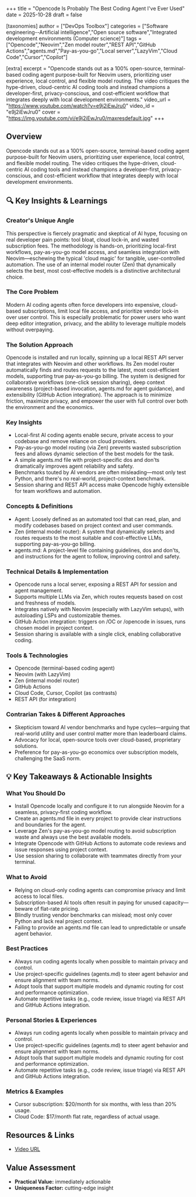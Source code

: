 +++
title = "Opencode Is Probably The Best Coding Agent I've Ever Used"
date = 2025-10-28
draft = false

[taxonomies]
author = ["DevOps Toolbox"]
categories = ["Software engineering--Artificial intelligence","Open source software","Integrated development environments (Computer science)"]
tags = ["Opencode","Neovim","Zen model router","REST API","GitHub Actions","agents.md","Pay-as-you-go","Local server","LazyVim","Cloud Code","Cursor","Copilot"]

[extra]
excerpt = "Opencode stands out as a 100% open-source, terminal-based coding agent purpose-built for Neovim users, prioritizing user experience, local control, and flexible model routing. The video critiques the hype-driven, cloud-centric AI coding tools and instead champions a developer-first, privacy-conscious, and cost-efficient workflow that integrates deeply with local development environments."
video_url = "https://www.youtube.com/watch?v=e9j2iEwJru0"
video_id = "e9j2iEwJru0"
cover = "https://img.youtube.com/vi/e9j2iEwJru0/maxresdefault.jpg"
+++

## Overview

Opencode stands out as a 100% open-source, terminal-based coding agent purpose-built for Neovim users, prioritizing user experience, local control, and flexible model routing. The video critiques the hype-driven, cloud-centric AI coding tools and instead champions a developer-first, privacy-conscious, and cost-efficient workflow that integrates deeply with local development environments.

## 🔍 Key Insights & Learnings

### Creator's Unique Angle
This perspective is fiercely pragmatic and skeptical of AI hype, focusing on real developer pain points: tool bloat, cloud lock-in, and wasted subscription fees. The methodology is hands-on, prioritizing local-first workflows, pay-as-you-go model access, and seamless integration with Neovim—eschewing the typical 'cloud magic' for tangible, user-controlled automation. The use of an internal model router (Zen) that dynamically selects the best, most cost-effective models is a distinctive architectural choice.

### The Core Problem
Modern AI coding agents often force developers into expensive, cloud-based subscriptions, limit local file access, and prioritize vendor lock-in over user control. This is especially problematic for power users who want deep editor integration, privacy, and the ability to leverage multiple models without overpaying.

### The Solution Approach
Opencode is installed and run locally, spinning up a local REST API server that integrates with Neovim and other workflows. Its Zen model router automatically finds and routes requests to the latest, most cost-efficient models, supporting true pay-as-you-go billing. The system is designed for collaborative workflows (one-click session sharing), deep context awareness (project-based invocation, agents.md for agent guidance), and extensibility (GitHub Action integration). The approach is to minimize friction, maximize privacy, and empower the user with full control over both the environment and the economics.

### Key Insights
- Local-first AI coding agents enable secure, private access to your codebase and remove reliance on cloud providers.
- Pay-as-you-go model routing (via Zen) prevents wasted subscription fees and allows dynamic selection of the best models for the task.
- A simple agents.md file with project-specific dos and don'ts dramatically improves agent reliability and safety.
- Benchmarks touted by AI vendors are often misleading—most only test Python, and there's no real-world, project-context benchmark.
- Session sharing and REST API access make Opencode highly extensible for team workflows and automation.

### Concepts & Definitions
- Agent: Loosely defined as an automated tool that can read, plan, and modify codebases based on project context and user commands.
- Zen (internal model router): A system that dynamically selects and routes requests to the most suitable and cost-effective LLMs, supporting pay-as-you-go billing.
- agents.md: A project-level file containing guidelines, dos and don'ts, and instructions for the agent to follow, improving control and safety.

### Technical Details & Implementation
- Opencode runs a local server, exposing a REST API for session and agent management.
- Supports multiple LLMs via Zen, which routes requests based on cost and freshness of models.
- Integrates natively with Neovim (especially with LazyVim setups), with autoloading LSPs and customizable themes.
- GitHub Action integration: triggers on /OC or /opencode in issues, runs chosen model in project context.
- Session sharing is available with a single click, enabling collaborative coding.

### Tools & Technologies
- Opencode (terminal-based coding agent)
- Neovim (with LazyVim)
- Zen (internal model router)
- GitHub Actions
- Cloud Code, Cursor, Copilot (as contrasts)
- REST API (for integration)

### Contrarian Takes & Different Approaches
- Skepticism toward AI vendor benchmarks and hype cycles—arguing that real-world utility and user control matter more than leaderboard claims.
- Advocacy for local, open-source tools over cloud-based, proprietary solutions.
- Preference for pay-as-you-go economics over subscription models, challenging the SaaS norm.

## 💡 Key Takeaways & Actionable Insights

### What You Should Do
- Install Opencode locally and configure it to run alongside Neovim for a seamless, privacy-first coding workflow.
- Create an agents.md file in every project to provide clear instructions and boundaries for the agent.
- Leverage Zen's pay-as-you-go model routing to avoid subscription waste and always use the best available models.
- Integrate Opencode with GitHub Actions to automate code reviews and issue responses using project context.
- Use session sharing to collaborate with teammates directly from your terminal.

### What to Avoid
- Relying on cloud-only coding agents can compromise privacy and limit access to local files.
- Subscription-based AI tools often result in paying for unused capacity—beware of flat-rate pricing.
- Blindly trusting vendor benchmarks can mislead; most only cover Python and lack real project context.
- Failing to provide an agents.md file can lead to unpredictable or unsafe agent behavior.

### Best Practices
- Always run coding agents locally when possible to maintain privacy and control.
- Use project-specific guidelines (agents.md) to steer agent behavior and ensure alignment with team norms.
- Adopt tools that support multiple models and dynamic routing for cost and performance optimization.
- Automate repetitive tasks (e.g., code review, issue triage) via REST API and GitHub Actions integration.

### Personal Stories & Experiences
- Always run coding agents locally when possible to maintain privacy and control.
- Use project-specific guidelines (agents.md) to steer agent behavior and ensure alignment with team norms.
- Adopt tools that support multiple models and dynamic routing for cost and performance optimization.
- Automate repetitive tasks (e.g., code review, issue triage) via REST API and GitHub Actions integration.

### Metrics & Examples
- Cursor subscription: $20/month for six months, with less than 20% usage.
- Cloud Code: $17/month flat rate, regardless of actual usage.

## Resources & Links

- [Video URL](https://www.youtube.com/watch?v=e9j2iEwJru0)

## Value Assessment

- **Practical Value:** immediately actionable
- **Uniqueness Factor:** cutting-edge insight
